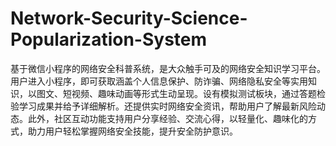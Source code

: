 # Network-Security-Science-Popularization-System
基于微信小程序的网络安全科普系统，是大众触手可及的网络安全知识学习平台。用户进入小程序，即可获取涵盖个人信息保护、防诈骗、网络隐私安全等实用知识，以图文、短视频、趣味动画等形式生动呈现。设有模拟测试板块，通过答题检验学习成果并给予详细解析。还提供实时网络安全资讯，帮助用户了解最新风险动态。此外，社区互动功能支持用户分享经验、交流心得，以轻量化、趣味化的方式，助力用户轻松掌握网络安全技能，提升安全防护意识。 
